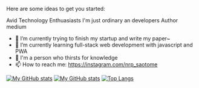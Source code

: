 Here are some ideas to get you started:

Avid Technology Enthuasiasts
I'm just ordinary an developers
Author medium

- 🔭 I’m currently trying to finish my startup and write my paper~
- 🌱 I’m currently learning full-stack web development with javascript and PWA
- 🤔 I'm a person who thirsts for knowledge
- 📫 How to reach me: https://instagram.com/nrp_saotome

[![My GitHub stats](https://github-readme-stats.vercel.app/api?username=zenkriztao&count_private=true&show_icons=true&theme=grey)](https://github.com/anuraghazra/github-readme-stats)	[![My GitHub stats](https://github-readme-stats.vercel.app/api?username=zenkriztao&count_private=true&show_icons=true&theme=grey)](https://github.com/anuraghazra/github-readme-stats)
[![Top Langs](https://github-readme-stats.vercel.app/api/top-langs/?username=zenkriztao&layout=compact&theme=grey)](https://github.com/anuraghazra/github-readme-stats)
